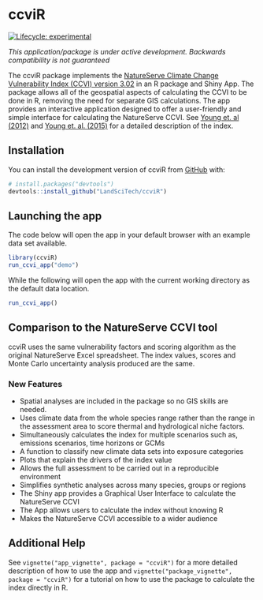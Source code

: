 
<!-- README.md is generated from README.Rmd. Please edit that file -->

# ccviR

<!-- badges: start -->

[![Lifecycle:
experimental](https://img.shields.io/badge/lifecycle-experimental-orange.svg)](https://lifecycle.r-lib.org/articles/stages.html#experimental)
<!-- badges: end -->

*This application/package is under active development. Backwards
compatibility is not guaranteed*

The ccviR package implements the [NatureServe Climate Change
Vulnerability Index (CCVI) version
3.02](https://www.natureserve.org/conservation-tools/climate-change-vulnerability-index)
in an R package and Shiny App. The package allows all of the geospatial
aspects of calculating the CCVI to be done in R, removing the need for
separate GIS calculations. The app provides an interactive application
designed to offer a user-friendly and simple interface for calculating
the NatureServe CCVI. See [Young et. al
(2012)](https://www.degruyter.com/document/doi/10.7208/9780226074641-007/html)
and [Young et. al. (2015)](https://doi.org/10.1002/wsb.478) for a
detailed description of the index.

## Installation

You can install the development version of ccviR from
[GitHub](https://github.com/) with:

``` r
# install.packages("devtools")
devtools::install_github("LandSciTech/ccviR")
```

## Launching the app

The code below will open the app in your default browser with an example
data set available.

``` r
library(ccviR)
run_ccvi_app("demo")
```

While the following will open the app with the current working directory
as the default data location.

``` r
run_ccvi_app()
```

## Comparison to the NatureServe CCVI tool

ccviR uses the same vulnerability factors and scoring algorithm as the
original NatureServe Excel spreadsheet. The index values, scores and
Monte Carlo uncertainty analysis produced are the same.

### New Features

-   Spatial analyses are included in the package so no GIS skills are
    needed.
-   Uses climate data from the whole species range rather than the range
    in the assessment area to score thermal and hydrological niche
    factors.
-   Simultaneously calculates the index for multiple scenarios such as,
    emissions scenarios, time horizons or GCMs
-   A function to classify new climate data sets into exposure
    categories
-   Plots that explain the drivers of the index value
-   Allows the full assessment to be carried out in a reproducible
    environment
-   Simplifies synthetic analyses across many species, groups or regions
-   The Shiny app provides a Graphical User Interface to calculate the
    NatureServe CCVI
-   The App allows users to calculate the index without knowing R
-   Makes the NatureServe CCVI accessible to a wider audience

## Additional Help

See `vignette("app_vignette", package = "ccviR")` for a more detailed
description of how to use the app and
`vignette("package_vignette", package = "ccviR")` for a tutorial on how
to use the package to calculate the index directly in R.
